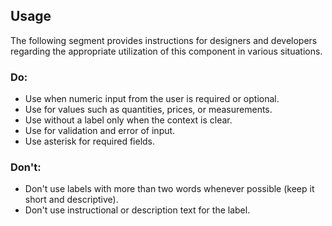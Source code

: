 <ComponentHeading name="Input Number"></ComponentHeading>

<TableOfContents></TableOfContents>

## Usage

The following segment provides instructions for designers and developers regarding the appropriate utilization of this
component in various situations.

### Do:

- Use when numeric input from the user is required or optional.
- Use for values such as quantities, prices, or measurements.
- Use without a label only when the context is clear.
- Use for validation and error of input.
- Use asterisk for required fields.

### Don't:

- Don't use labels with more than two words whenever possible (keep it short and descriptive).
- Don't use instructional or description text for the label.

